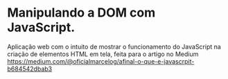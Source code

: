 # Manipulando a DOM com JavaScript.
Aplicação web com o intuito de mostrar o funcionamento do JavaScript na criação de elementos HTML em tela, feita para o artigo no Medium
https://medium.com/@oficialmarcelog/afinal-o-que-e-javascrpit-b684542dbab3
